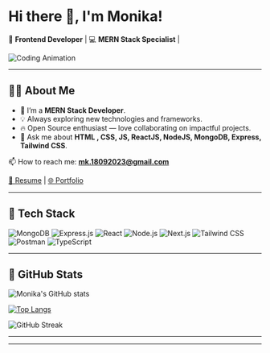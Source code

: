 # Hi there 👋, I'm Monika!

🚀 **Frontend Developer** | 💻 **MERN Stack Specialist** | 

![Coding Animation](https://readme-typing-svg.herokuapp.com?font=Fira+Code&size=24&pause=1000&color=36BCF7&width=435&lines=Welcome+to+my+GitHub+Profile!;Frontend+Developer+%7C+MERN+Stack+Specialist;Building+cool+stuff+with+React+%26+Node.js!;Let's+connect+and+collaborate!+%F0%9F%9A%80)

---

## 👨‍💻 About Me
- 🌱 I’m a **MERN Stack Developer**.
- 💡 Always exploring new technologies and frameworks.
- 🔥 Open Source enthusiast — love collaborating on impactful projects.
- 💬 Ask me about **HTML , CSS, JS, ReactJS, NodeJS, MongoDB, Express, Tailwind CSS**.

📫 How to reach me: **mk.18092023@gmail.com**

[📄 Resume](https://drive.google.com/drive/folders/1vaSj4hUpLhdvNawx9wCMYS3iqZuX2gdL?usp=share_link) | [🌐 Portfolio](https://clever-kangaroo-984dea.netlify.app/)

---

## 🚀 Tech Stack

![MongoDB](https://img.shields.io/badge/MongoDB-4EA94B?style=for-the-badge&logo=mongodb&logoColor=white)
![Express.js](https://img.shields.io/badge/Express.js-404D59?style=for-the-badge)
![React](https://img.shields.io/badge/React-61DAFB?style=for-the-badge&logo=react&logoColor=black)
![Node.js](https://img.shields.io/badge/Node.js-339933?style=for-the-badge&logo=node-dot-js&logoColor=white)
![Next.js](https://img.shields.io/badge/Next.js-black?style=for-the-badge&logo=next.js)
![Tailwind CSS](https://img.shields.io/badge/TailwindCSS-38B2AC?style=for-the-badge&logo=tailwind-css&logoColor=white)
![Postman](https://img.shields.io/badge/Postman-FF6C37?style=for-the-badge&logo=postman&logoColor=white)
![TypeScript](https://img.shields.io/badge/TypeScript-007ACC?style=for-the-badge&logo=typescript&logoColor=white)


---

## 🏅 GitHub Stats

![Monika's GitHub stats](https://github-readme-stats.vercel.app/api?username=monikakumari-tech&show_icons=true&theme=tokyonight)

[![Top Langs](https://github-readme-stats.vercel.app/api/top-langs/?username=monikakumari-tech&layout=compact&theme=tokyonight)](https://github.com/anuraghazra/github-readme-stats)

![GitHub Streak](https://github-readme-streak-stats.herokuapp.com/?user=monikakumari-tech&theme=tokyonight)

---



---


